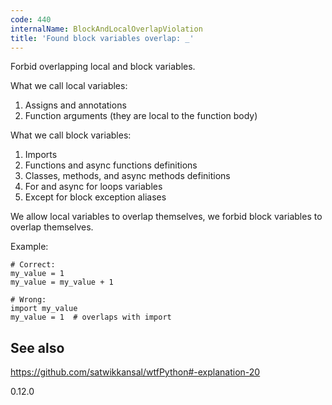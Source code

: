 ```yaml
---
code: 440
internalName: BlockAndLocalOverlapViolation
title: 'Found block variables overlap: _'
---
```


Forbid overlapping local and block variables.

What we call local variables:

1.  Assigns and annotations
2.  Function arguments (they are local to the function body)

What we call block variables:

1.  Imports
2.  Functions and async functions definitions
3.  Classes, methods, and async methods definitions
4.  For and async for loops variables
5.  Except for block exception aliases

We allow local variables to overlap themselves, we forbid block
variables to overlap themselves.

Example:

    # Correct:
    my_value = 1
    my_value = my_value + 1
    
    # Wrong:
    import my_value
    my_value = 1  # overlaps with import

## See also
<https://github.com/satwikkansal/wtfPython#-explanation-20>

<div class="versionadded">

0.12.0

</div>